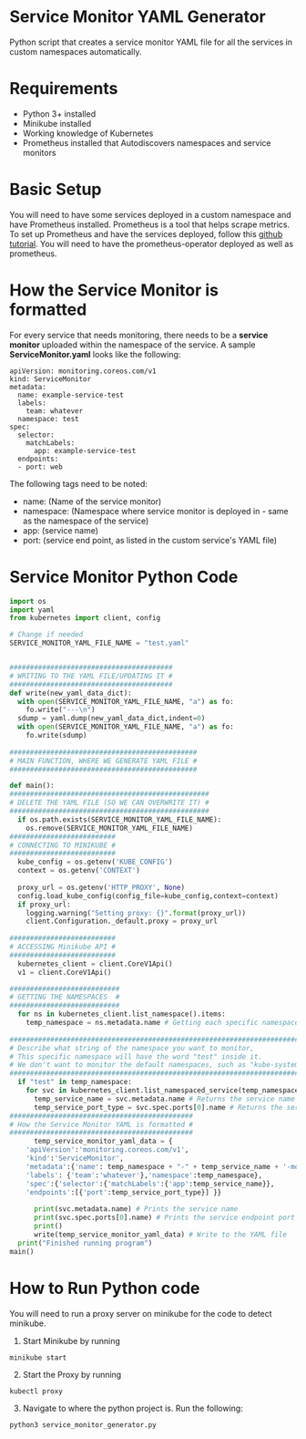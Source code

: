# Service Monitor YAML Generator
Python script that creates a service monitor YAML file for all the services in custom namespaces automatically.

# Requirements
- Python 3+ installed
- Minikube installed
- Working knowledge of Kubernetes
- Prometheus installed that Autodiscovers namespaces and service monitors

# Basic Setup
You will need to have some services deployed in a custom namespace and have Prometheus installed. Prometheus is a tool that helps scrape metrics. To set up Prometheus and have the services deployed, follow this [github tutorial](https://github.com/colinjianingxie/ServiceMonitoring#kubernetes). You will need to have the prometheus-operator deployed as well as prometheus. 

# How the Service Monitor is formatted
For every service that needs monitoring, there needs to be a **service monitor** uploaded within the namespace of the service.
A sample **ServiceMonitor.yaml** looks like the following:

```
apiVersion: monitoring.coreos.com/v1
kind: ServiceMonitor
metadata:
  name: example-service-test
  labels:
    team: whatever
  namespace: test
spec:
  selector:
    matchLabels:
      app: example-service-test
  endpoints:
  - port: web
```

The following tags need to be noted:
- name: (Name of the service monitor)
- namespace: (Namespace where service monitor is deployed in - same as the namespace of the service)
- app: (service name)
- port: (service end point, as listed in the custom service's YAML file)

# Service Monitor Python Code

```python
import os
import yaml
from kubernetes import client, config

# Change if needed
SERVICE_MONITOR_YAML_FILE_NAME = "test.yaml"


########################################
# WRITING TO THE YAML FILE/UPDATING IT #
########################################
def write(new_yaml_data_dict):
  with open(SERVICE_MONITOR_YAML_FILE_NAME, "a") as fo:
    fo.write("---\n")
  sdump = yaml.dump(new_yaml_data_dict,indent=0)
  with open(SERVICE_MONITOR_YAML_FILE_NAME, "a") as fo:
    fo.write(sdump)
    
##############################################
# MAIN FUNCTION, WHERE WE GENERATE YAML FILE #
##############################################

def main():
#################################################
# DELETE THE YAML FILE (SO WE CAN OVERWRITE IT) #
#################################################
  if os.path.exists(SERVICE_MONITOR_YAML_FILE_NAME):
    os.remove(SERVICE_MONITOR_YAML_FILE_NAME)
##########################
# CONNECTING TO MINIKUBE #
##########################
  kube_config = os.getenv('KUBE_CONFIG')
  context = os.getenv('CONTEXT')
  
  proxy_url = os.getenv('HTTP_PROXY', None)
  config.load_kube_config(config_file=kube_config,context=context)
  if proxy_url:
    logging.warning("Setting proxy: {}".format(proxy_url))
    client.Configuration._default.proxy = proxy_url
  
##########################
# ACCESSING Minikube API #
##########################
  kubernetes_client = client.CoreV1Api()
  v1 = client.CoreV1Api()

###########################
# GETTING THE NAMESPACES  #
###########################
  for ns in kubernetes_client.list_namespace().items:
    temp_namespace = ns.metadata.name # Getting each specific namespace
    
##################################################################################
# Describe what string of the namespace you want to monitor,                     #
# This specific namespace will have the word "test" inside it.                   #
# We don't want to monitor the default namespaces, such as "kube-system", etc... #
##################################################################################
  if "test" in temp_namespace:
    for svc in kubernetes_client.list_namespaced_service(temp_namespace).items:
      temp_service_name = svc.metadata.name # Returns the service name
      temp_service_port_type = svc.spec.ports[0].name # Returns the service port type
#############################################
# How the Service Monitor YAML is formatted #
#############################################
      temp_service_monitor_yaml_data = {
	'apiVersion':'monitoring.coreos.com/v1',
	'kind':'ServiceMonitor',
	'metadata':{'name': temp_namespace + "-" + temp_service_name + '-monitor', 
	'labels': {'team':'whatever'},'namespace':temp_namespace},
	'spec':{'selector':{'matchLabels':{'app':temp_service_name}}, 
	'endpoints':[{'port':temp_service_port_type}] }}
	    
      print(svc.metadata.name) # Prints the service name
      print(svc.spec.ports[0].name) # Prints the service endpoint port
      print()
      write(temp_service_monitor_yaml_data) # Write to the YAML file
  print("Finished running program")
main()
```

# How to Run Python code
You will need to run a proxy server on minikube for the code to detect minikube.

1. Start Minikube by running
```
minikube start
```
2. Start the Proxy by running
```
kubectl proxy
```
3. Navigate to where the python project is. Run the following:
```
python3 service_monitor_generator.py
```
